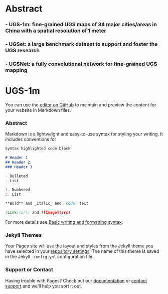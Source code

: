 # Abstract
### - UGS-1m: fine-grained UGS maps of 34 major cities/areas in China with a spatial resolution of 1 meter

### - UGSet: a large benchmark dataset to support and foster the UGS research

### - UGSNet: a fully convolutional network for fine-grained UGS mapping

# UGS-1m

You can use the [editor on GitHub](https://github.com/liumency/UGS-1m/edit/gh-pages/index.md) to maintain and preview the content for your website in Markdown files.

### Abstract

Markdown is a lightweight and easy-to-use syntax for styling your writing. It includes conventions for

```markdown
Syntax highlighted code block

# Header 1
## Header 2
### Header 3

- Bulleted
- List

1. Numbered
2. List

**Bold** and _Italic_ and `Code` text

[Link](url) and ![Image](src)
```

For more details see [Basic writing and formatting syntax](https://docs.github.com/en/github/writing-on-github/getting-started-with-writing-and-formatting-on-github/basic-writing-and-formatting-syntax).

### Jekyll Themes

Your Pages site will use the layout and styles from the Jekyll theme you have selected in your [repository settings](https://github.com/liumency/UGS-1m/settings/pages). The name of this theme is saved in the Jekyll `_config.yml` configuration file.

### Support or Contact

Having trouble with Pages? Check out our [documentation](https://docs.github.com/categories/github-pages-basics/) or [contact support](https://support.github.com/contact) and we’ll help you sort it out.
